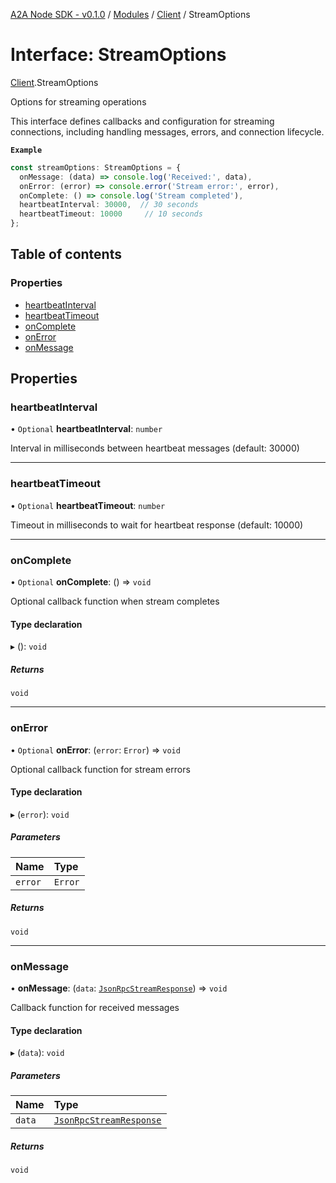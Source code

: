 [A2A Node SDK - v0.1.0](../README.md) / [Modules](../modules.md) / [Client](../modules/Client.md) / StreamOptions

# Interface: StreamOptions

[Client](../modules/Client.md).StreamOptions

Options for streaming operations

This interface defines callbacks and configuration for streaming
connections, including handling messages, errors, and connection lifecycle.

**`Example`**

```typescript
const streamOptions: StreamOptions = {
  onMessage: (data) => console.log('Received:', data),
  onError: (error) => console.error('Stream error:', error),
  onComplete: () => console.log('Stream completed'),
  heartbeatInterval: 30000,  // 30 seconds
  heartbeatTimeout: 10000     // 10 seconds
};
```

## Table of contents

### Properties

- [heartbeatInterval](Client.StreamOptions.md#heartbeatinterval)
- [heartbeatTimeout](Client.StreamOptions.md#heartbeattimeout)
- [onComplete](Client.StreamOptions.md#oncomplete)
- [onError](Client.StreamOptions.md#onerror)
- [onMessage](Client.StreamOptions.md#onmessage)

## Properties

### heartbeatInterval

• `Optional` **heartbeatInterval**: `number`

Interval in milliseconds between heartbeat messages (default: 30000)

___

### heartbeatTimeout

• `Optional` **heartbeatTimeout**: `number`

Timeout in milliseconds to wait for heartbeat response (default: 10000)

___

### onComplete

• `Optional` **onComplete**: () => `void`

Optional callback function when stream completes

#### Type declaration

▸ (): `void`

##### Returns

`void`

___

### onError

• `Optional` **onError**: (`error`: `Error`) => `void`

Optional callback function for stream errors

#### Type declaration

▸ (`error`): `void`

##### Parameters

| Name | Type |
| :------ | :------ |
| `error` | `Error` |

##### Returns

`void`

___

### onMessage

• **onMessage**: (`data`: [`JsonRpcStreamResponse`](../modules/Core.md#jsonrpcstreamresponse)) => `void`

Callback function for received messages

#### Type declaration

▸ (`data`): `void`

##### Parameters

| Name | Type |
| :------ | :------ |
| `data` | [`JsonRpcStreamResponse`](../modules/Core.md#jsonrpcstreamresponse) |

##### Returns

`void`
